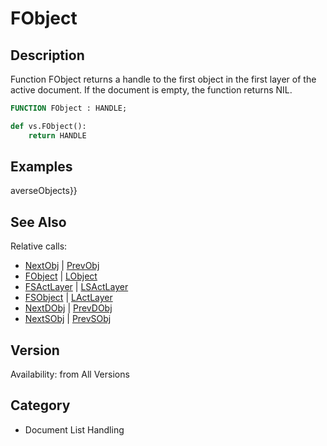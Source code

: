 # FObject

## Description
Function FObject returns a handle to the first object in the first layer of the active document. If the document is empty, the function returns NIL.

```pascal
FUNCTION FObject : HANDLE;
```

```python
def vs.FObject():
    return HANDLE
```

## Examples
averseObjects}}

## See Also
Relative calls:
* [NextObj](NextObj.md) | [PrevObj](PrevObj.md)
* [FObject](FObject.md) | [LObject](LObject.md)
* [FSActLayer](FSActLayer.md) | [LSActLayer](LSActLayer.md)
* [FSObject](FSObject.md)  | [LActLayer](LActLayer.md)
* [NextDObj](NextDObj.md) | [PrevDObj](PrevDObj.md)
* [NextSObj](NextSObj.md) | [PrevSObj](PrevSObj.md)

## Version
Availability: from All Versions

## Category
* Document List Handling


